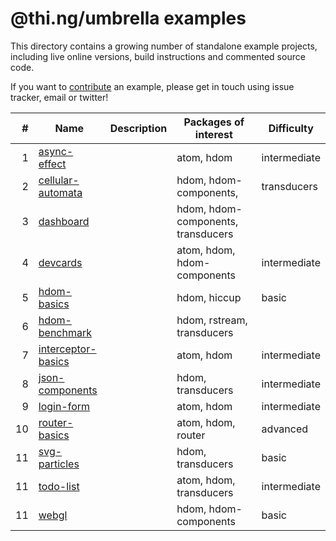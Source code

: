 # @thi.ng/umbrella examples

This directory contains a growing number of standalone example projects, including live online versions, build instructions and commented source code.

If you want to [contribute](../CONTRIBUTING.md) an example, please get in touch using issue tracker, email or twitter!

| # | Name | Description | Packages of interest | Difficulty |
| ---: | --- | --- | --- | --- |
| 1 | [async-effect](./async-effect) | | atom, hdom | intermediate |
| 2 | [cellular-automata](./cellular-automata) | | hdom, hdom-components, | transducers |  basic |
| 3 | [dashboard](./cellular-automata) | | hdom, hdom-components, transducers |  | basic |
| 4 | [devcards](./devcards) | | atom, hdom, hdom-components |  intermediate |
| 5 | [hdom-basics](./hdom-basics) | | hdom, hiccup |  basic |
| 6 | [hdom-benchmark](./hdom-benchmark) | | hdom, rstream, transducers | | intermediate |
| 7 | [interceptor-basics](./hdom-benchmark) | | atom, hdom | intermediate |
| 8| [json-components](./json-components) | | hdom, transducers | intermediate |
| 9 | [login-form](./login-form) | | atom, hdom | intermediate |
| 10 | [router-basics](./router-basics) | | atom, hdom, router | advanced |
| 11 | [svg-particles](./svg-particles) | | hdom, transducers | basic |
| 11 | [todo-list](./todo-list) | | atom, hdom, transducers | intermediate |
| 11 | [webgl](./webgl) | | hdom, hdom-components | basic |
